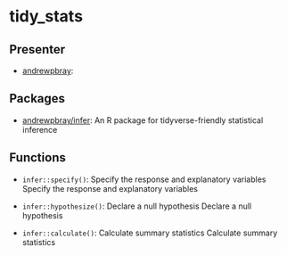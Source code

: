 tidy\_stats
================

Presenter
---------

-   [andrewpbray](https://github.com/andrewpbray):

Packages
--------

-   [andrewpbray/infer](https://github.com/andrewpbray/infer): An R package for tidyverse-friendly statistical inference

Functions
---------

-   `infer::specify()`: Specify the response and explanatory variables Specify the response and explanatory variables

-   `infer::hypothesize()`: Declare a null hypothesis Declare a null hypothesis

-   `infer::calculate()`: Calculate summary statistics Calculate summary statistics
